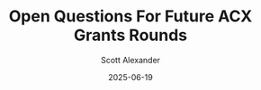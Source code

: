 ---
layout: podcast
title: "Open Questions For Future ACX Grants Rounds"
author: Scott Alexander
description: https://www.astralcodexten.com/p/open-questions-for-future-acx-grants
date: 2025-06-19
length: 1124479
duration: 281
guid: open-questions-for-future-acx-grants
---